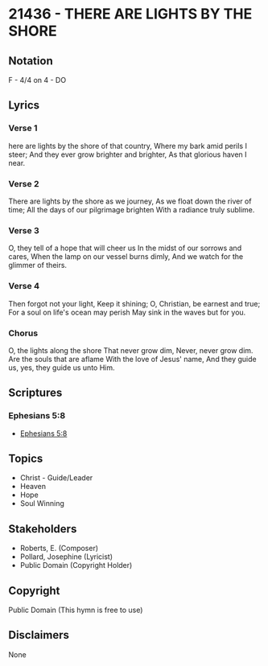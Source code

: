 # 21436 - THERE ARE LIGHTS BY THE SHORE

## Notation

F - 4/4 on 4 - DO

## Lyrics

### Verse 1

here are lights by the shore of that country, Where my bark amid perils I steer; And they ever grow brighter and brighter, As that glorious haven I near.

### Verse 2

There are lights by the shore as we journey, As we float down the river of time; All the days of our pilgrimage brighten With a radiance truly sublime.

### Verse 3

O, they tell of a hope that will cheer us In the midst of our sorrows and cares, When the lamp on our vessel burns dimly, And we watch for the glimmer of theirs. 

### Verse 4

Then forgot not your light, Keep it shining; O, Christian, be earnest and true; For a soul on life's ocean may perish May sink in the waves but for you.

### Chorus

O, the lights along the shore That never grow dim, Never, never grow dim. Are the souls that are aflame With the love of Jesus' name, And they guide us, yes, they guide us unto Him.


## Scriptures

### Ephesians 5:8

- [Ephesians 5:8](https://www.biblegateway.com/passage/?search=Ephesians%205%3A8)


## Topics

- Christ - Guide/Leader
- Heaven
- Hope
- Soul Winning

## Stakeholders

- Roberts, E. (Composer)
- Pollard, Josephine (Lyricist)
- Public Domain (Copyright Holder)

## Copyright

Public Domain
(This hymn is free to use)

## Disclaimers

None


